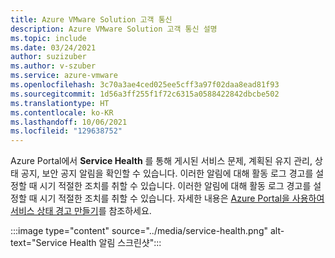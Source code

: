 ```yaml
---
title: Azure VMware Solution 고객 통신
description: Azure VMware Solution 고객 통신 설명
ms.topic: include
ms.date: 03/24/2021
author: suzizuber
ms.author: v-szuber
ms.service: azure-vmware
ms.openlocfilehash: 3c70a3ae4ced025ee5cff3a97f02daa8ead81f93
ms.sourcegitcommit: 1d56a3ff255f1f72c6315a0588422842dbcbe502
ms.translationtype: HT
ms.contentlocale: ko-KR
ms.lasthandoff: 10/06/2021
ms.locfileid: "129638752"
---
```

<!-- Used in introduction.md and faq.yml -->

Azure Portal에서 **Service Health** 를 통해 게시된 서비스 문제, 계획된 유지 관리, 상태 공지, 보안 공지 알림을 확인할 수 있습니다. 이러한 알림에 대해 활동 로그 경고를 설정할 때 시기 적절한 조치를 취할 수 있습니다. 이러한 알림에 대해 활동 로그 경고를 설정할 때 시기 적절한 조치를 취할 수 있습니다. 자세한 내용은 [Azure Portal을 사용하여 서비스 상태 경고 만들기](../../service-health/alerts-activity-log-service-notifications-portal.md#create-service-health-alert-using-azure-portal)를 참조하세요.

:::image type="content" source="../media/service-health.png" alt-text="Service Health 알림 스크린샷":::
